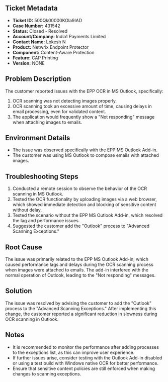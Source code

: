 ## Ticket Metadata
- **Ticket ID:** 500Qk00000KOla9IAD
- **Case Number:** 431542
- **Status:** Closed - Resolved
- **Account/Company:** India1 Payments Limited
- **Contact Name:** Lokesh N
- **Product:** Netwrix Endpoint Protector
- **Component:** Content-Aware Protection
- **Feature:** CAP Printing
- **Version:** NONE

## Problem Description
The customer reported issues with the EPP OCR in MS Outlook, specifically:
1. OCR scanning was not detecting images properly.
2. OCR scanning took an excessive amount of time, causing delays in email processing, even for validated content.
3. The application would frequently show a "Not responding" message when attaching images to emails.

## Environment Details
- The issue was observed specifically with the EPP MS Outlook Add-in.
- The customer was using MS Outlook to compose emails with attached images.

## Troubleshooting Steps
1. Conducted a remote session to observe the behavior of the OCR scanning in MS Outlook.
2. Tested the OCR functionality by uploading images via a web browser, which showed immediate detection and blocking of sensitive content without delay.
3. Tested the scenario without the EPP MS Outlook Add-in, which resolved the lag and performance issues.
4. Suggested the customer add the "Outlook" process to "Advanced Scanning Exceptions."

## Root Cause
The issue was primarily related to the EPP MS Outlook Add-in, which caused performance lags and delays during the OCR scanning process when images were attached to emails. The add-in interfered with the normal operation of Outlook, leading to the "Not responding" messages.

## Solution
The issue was resolved by advising the customer to add the "Outlook" process to the "Advanced Scanning Exceptions." After implementing this change, the customer reported a significant reduction in slowness during OCR scanning in Outlook.

## Notes
- It is recommended to monitor the performance after adding processes to the exceptions list, as this can improve user experience.
- If further issues arise, consider testing with the Outlook Add-in disabled or using a test build with Windows native OCR for better performance.
- Ensure that sensitive content policies are still enforced when making changes to scanning exceptions.